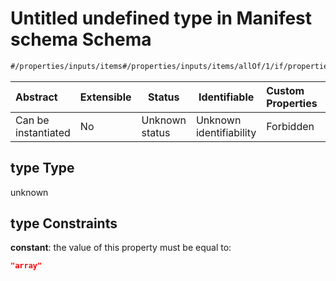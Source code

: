 # Untitled undefined type in Manifest schema Schema

```txt
#/properties/inputs/items#/properties/inputs/items/allOf/1/if/properties/type
```




| Abstract            | Extensible | Status         | Identifiable            | Custom Properties | Additional Properties | Access Restrictions | Defined In                                                            |
| :------------------ | ---------- | -------------- | ----------------------- | :---------------- | --------------------- | ------------------- | --------------------------------------------------------------------- |
| Can be instantiated | No         | Unknown status | Unknown identifiability | Forbidden         | Allowed               | none                | [manifest.schema.json\*](manifest.schema.json "open original schema") |

## type Type

unknown

## type Constraints

**constant**: the value of this property must be equal to:

```json
"array"
```
